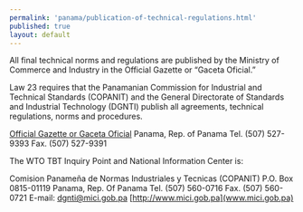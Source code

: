 ```yaml
---
permalink: 'panama/publication-of-technical-regulations.html'
published: true
layout: default
---
```

All final technical norms and regulations are published by the Ministry of Commerce and Industry in the Official Gazette or “Gaceta Oficial.”

Law 23 requires that the Panamanian Commission for Industrial and Technical Standards (COPANIT) and the General Directorate of Standards and Industrial Technology (DGNTI) publish all agreements, technical regulations, norms and procedures.

[Official Gazette or Gaceta Oficial](http://www.gacetaoficial.gob.pa/)
Panama, Rep. of Panama
Tel. (507) 527-9393
Fax. (507) 527-9391

The WTO TBT Inquiry Point and National Information Center is:

Comision Panameña de Normas Industriales y Tecnicas (COPANIT)
P.O. Box 0815-01119
Panama, Rep. Of Panama
Tel. (507) 560-0716
Fax. (507) 560-0721
E-mail: [dgnti@mici.gob.pa](dgnti@mici.gob.pa)
[http://www.mici.gob.pa](www.mici.gob.pa)
